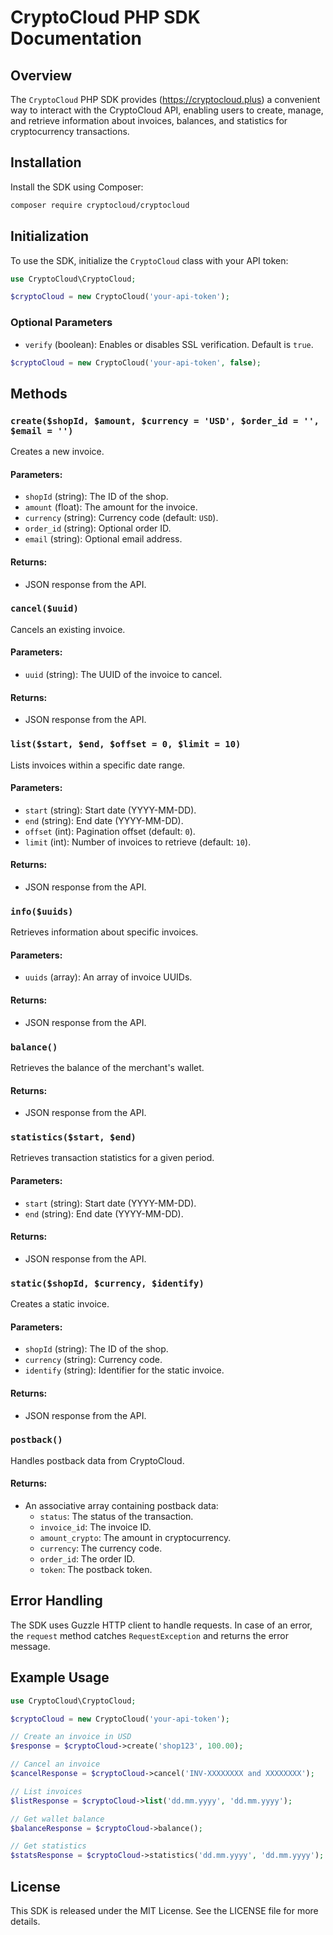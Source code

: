 # CryptoCloud PHP SDK Documentation

## Overview
The `CryptoCloud` PHP SDK provides (https://cryptocloud.plus) a convenient way to interact with the CryptoCloud API, enabling users to create, manage, and retrieve information about invoices, balances, and statistics for cryptocurrency transactions.

## Installation
Install the SDK using Composer:
```bash
composer require cryptocloud/cryptocloud
```

## Initialization
To use the SDK, initialize the `CryptoCloud` class with your API token:

```php
use CryptoCloud\CryptoCloud;

$cryptoCloud = new CryptoCloud('your-api-token');
```

### Optional Parameters
- `verify` (boolean): Enables or disables SSL verification. Default is `true`.

```php
$cryptoCloud = new CryptoCloud('your-api-token', false);
```

## Methods

### `create($shopId, $amount, $currency = 'USD', $order_id = '', $email = '')`
Creates a new invoice.

#### Parameters:
- `shopId` (string): The ID of the shop.
- `amount` (float): The amount for the invoice.
- `currency` (string): Currency code (default: `USD`).
- `order_id` (string): Optional order ID.
- `email` (string): Optional email address.

#### Returns:
- JSON response from the API.

### `cancel($uuid)`
Cancels an existing invoice.

#### Parameters:
- `uuid` (string): The UUID of the invoice to cancel.

#### Returns:
- JSON response from the API.

### `list($start, $end, $offset = 0, $limit = 10)`
Lists invoices within a specific date range.

#### Parameters:
- `start` (string): Start date (YYYY-MM-DD).
- `end` (string): End date (YYYY-MM-DD).
- `offset` (int): Pagination offset (default: `0`).
- `limit` (int): Number of invoices to retrieve (default: `10`).

#### Returns:
- JSON response from the API.

### `info($uuids)`
Retrieves information about specific invoices.

#### Parameters:
- `uuids` (array): An array of invoice UUIDs.

#### Returns:
- JSON response from the API.

### `balance()`
Retrieves the balance of the merchant's wallet.

#### Returns:
- JSON response from the API.

### `statistics($start, $end)`
Retrieves transaction statistics for a given period.

#### Parameters:
- `start` (string): Start date (YYYY-MM-DD).
- `end` (string): End date (YYYY-MM-DD).

#### Returns:
- JSON response from the API.

### `static($shopId, $currency, $identify)`
Creates a static invoice.

#### Parameters:
- `shopId` (string): The ID of the shop.
- `currency` (string): Currency code.
- `identify` (string): Identifier for the static invoice.

#### Returns:
- JSON response from the API.

### `postback()`
Handles postback data from CryptoCloud.

#### Returns:
- An associative array containing postback data:
  - `status`: The status of the transaction.
  - `invoice_id`: The invoice ID.
  - `amount_crypto`: The amount in cryptocurrency.
  - `currency`: The currency code.
  - `order_id`: The order ID.
  - `token`: The postback token.

## Error Handling
The SDK uses Guzzle HTTP client to handle requests. In case of an error, the `request` method catches `RequestException` and returns the error message.

## Example Usage
```php
use CryptoCloud\CryptoCloud;

$cryptoCloud = new CryptoCloud('your-api-token');

// Create an invoice in USD
$response = $cryptoCloud->create('shop123', 100.00);

// Cancel an invoice
$cancelResponse = $cryptoCloud->cancel('INV-XXXXXXXX and XXXXXXXX');

// List invoices
$listResponse = $cryptoCloud->list('dd.mm.yyyy', 'dd.mm.yyyy');

// Get wallet balance
$balanceResponse = $cryptoCloud->balance();

// Get statistics
$statsResponse = $cryptoCloud->statistics('dd.mm.yyyy', 'dd.mm.yyyy');
```

## License
This SDK is released under the MIT License. See the LICENSE file for more details.

